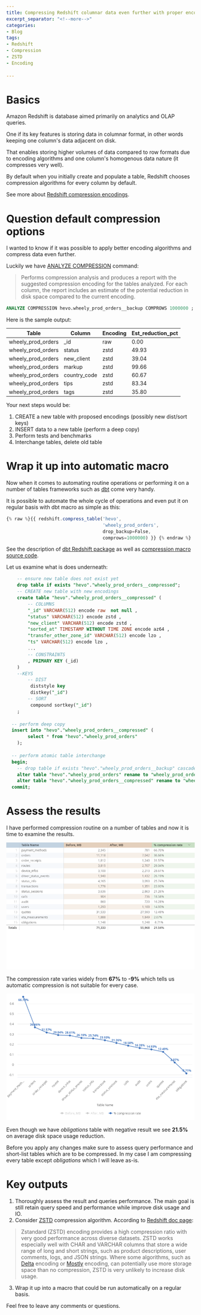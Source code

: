```yaml
---
title: Compressing Redshift columnar data even further with proper encodings
excerpt_separator: "<!--more-->"
categories:
- Blog
tags:
- Redshift
- Compression
- ZSTD
- Encoding

---
```

# Basics

Amazon Redshift is database aimed primarily on analytics and OLAP queries.

One if its key features is storing data in columnar format, in other words keeping one column's data adjacent on disk.

That enables storing higher volumes of data compared to row formats due to encoding algorithms and one column's homogenous data nature (it compresses very well).

By default when you initially create and populate a table, Redshift chooses compression algorithms for every column by default.

See more about [Redshift compression encodings](https://docs.aws.amazon.com/redshift/latest/dg/c_Compression_encodings.html).

# Question default compression options

I wanted to know if it was possible to apply better encoding algorithms and compress data even further.

Luckily we have [ANALYZE COMPRESSION](https://docs.aws.amazon.com/redshift/latest/dg/r_ANALYZE_COMPRESSION.html) command:

> Performs compression analysis and produces a report with the suggested compression encoding for the tables analyzed. For each column, the report includes an estimate of the potential reduction in disk space compared to the current encoding.

```sql
ANALYZE COMPRESSION hevo.wheely_prod_orders__backup COMPROWS 1000000 ;
```

Here is the sample output:

| Table | Column | Encoding | Est_reduction_pct |
| --- | --- | --- | --- |
| wheely_prod_orders | _id | raw | 0.00 |
| wheely_prod_orders | status | zstd | 49.93 |
| wheely_prod_orders | new_client | zstd | 39.04 |
| wheely_prod_orders | markup | zstd | 99.66 |
| wheely_prod_orders | country_code | zstd | 60.67 |
| wheely_prod_orders | tips | zstd | 83.34 |
| wheely_prod_orders | tags | zstd | 35.80 |

Your next steps would be:

1. CREATE a new table with proposed encodings (possibly new dist/sort keys)
2. INSERT data to a new table (perform a deep copy)
3. Perform tests and benchmarks
4. Interchange tables, delete old table

# Wrap it up into automatic macro

Now when it comes to automating routine operations or performing it on a number of tables frameworks such as [dbt](https://docs.getdbt.com/) come very handy.

It is possible to automate the whole cycle of operations and even put it on regular basis with dbt macro as simple as this:

```javascript
{% raw %}{{ redshift.compress_table('hevo',
                                    'wheely_prod_orders',
                                    drop_backup=False,
                                    comprows=1000000) }} {% endraw %}
```

See the description of [dbt Redshift package](https://github.com/fishtown-analytics/redshift) as well as [compression macro source code](https://github.com/fishtown-analytics/redshift/blob/master/macros/compression.sql).

Let us examine what is does underneath:

```sql
    -- ensure new table does not exist yet
    drop table if exists "hevo"."wheely_prod_orders__compressed";
    -- CREATE new table with new encodings
    create table "hevo"."wheely_prod_orders__compressed" (
        -- COLUMNS
        "_id" VARCHAR(512) encode raw  not null , 
        "status" VARCHAR(512) encode zstd , 
        "new_client" VARCHAR(512) encode zstd , 
        "sorted_at" TIMESTAMP WITHOUT TIME ZONE encode az64 ,         
        "transfer_other_zone_id" VARCHAR(512) encode lzo ,
        "ts" VARCHAR(512) encode lzo ,
        ...
        -- CONSTRAINTS
        , PRIMARY KEY (_id)        
    )
    --KEYS
        -- DIST
         diststyle key 
         distkey("_id") 
        -- SORT
         compound sortkey("_id")     
    ;

  -- perform deep copy  
  insert into "hevo"."wheely_prod_orders__compressed" (
        select * from "hevo"."wheely_prod_orders"
    );

  -- perform atomic table interchange  
  begin;
    -- drop table if exists "hevo"."wheely_prod_orders__backup" cascade;
    alter table "hevo"."wheely_prod_orders" rename to "wheely_prod_orders__backup";
    alter table "hevo"."wheely_prod_orders__compressed" rename to "wheely_prod_orders";
  commit;
```

# Assess the results

I have performed compression routine on a number of tables and now it is time to examine the results.

![Disk space usage before and after compression](/uploads/sql__ykmkn6prdnkvzs-sql_runner_query-2020-07-14t1515.png "Redshift compression results")

The compression rate varies widely from **67%** to **-9%** which tells us automatic compression is not suitable for every case.

![Compression rate of table disk space before and after](/uploads/sql__ykmkn6prdnkvzs-sql_runner_query-2020-07-14t1520.png "Redshift compression results")

Even though we have _obligations_ table with negative result we see **21.5%** on average disk space usage reduction.

Before you apply any changes make sure to assess query performance and short-list tables which are to be compressed. In my case I am compressing every table except _obligations_ which I will leave as-is.

# Key outputs

1. Thoroughly assess the result and queries performance. The main goal is still retain query speed and performance while improve disk usage and IO.
2. Consider [ZSTD](https://github.com/facebook/zstd) compression algorithm. According to [Redshift doc page](https://docs.aws.amazon.com/redshift/latest/dg/zstd-encoding.html):

> Zstandard (ZSTD) encoding provides a high compression ratio with very good performance across diverse datasets. ZSTD works especially well with CHAR and VARCHAR columns that store a wide range of long and short strings, such as product descriptions, user comments, logs, and JSON strings. Where some algorithms, such as [Delta](https://docs.aws.amazon.com/redshift/latest/dg/c_Delta_encoding.html) encoding or [Mostly](https://docs.aws.amazon.com/redshift/latest/dg/c_MostlyN_encoding.html) encoding, can potentially use more storage space than no compression, ZSTD is very unlikely to increase disk usage.

3. Wrap it up into a macro that could be run automatically on a regular basis.

Feel free to leave any comments or questions.